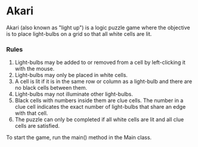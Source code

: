# Akari
Akari (also known as "light up") is a logic puzzle game where the objective is to 
place light-bulbs on a grid so that all white cells are lit.

### Rules
1. Light-bulbs may be added to or removed from a cell by left-clicking it with the mouse.
2. Light-bulbs may only be placed in white cells.
3. A cell is lit if it is in the same row or column as a light-bulb and there are no black cells between them.
4. Light-bulbs may not illuminate other light-bulbs.
5. Black cells with numbers inside them are clue cells. The number in a clue cell indicates the exact number of light-bulbs that share an edge with that cell.
6. The puzzle can only be completed if all white cells are lit and all clue cells are satisfied.

To start the game, run the main() method in the Main class.